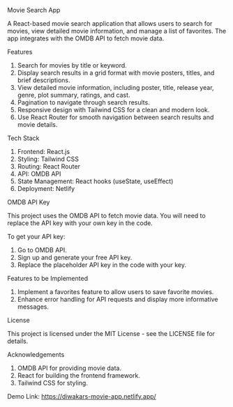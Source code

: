 
Movie Search App

A React-based movie search application that allows users to search for movies, view detailed movie information, and manage a list of favorites.
The app integrates with the OMDB API to fetch movie data.

Features

1. Search for movies by title or keyword.
2. Display search results in a grid format with movie posters, titles, and brief descriptions.
3. View detailed movie information, including poster, title, release year, genre, plot summary, ratings, and cast.
4. Pagination to navigate through search results.
5. Responsive design with Tailwind CSS for a clean and modern look.
6. Use React Router for smooth navigation between search results and movie details.

Tech Stack

1. Frontend: React.js
2. Styling: Tailwind CSS
3. Routing: React Router
4. API: OMDB API
5. State Management: React hooks (useState, useEffect)
6. Deployment: Netlify

OMDB API Key

This project uses the OMDB API to fetch movie data. 
You will need to replace the API key with your own key in the code.

To get your API key:

1. Go to OMDB API.
2. Sign up and generate your free API key.
3. Replace the placeholder API key in the code with your key.

Features to be Implemented

1. Implement a favorites feature to allow users to save favorite movies.
2. Enhance error handling for API requests and display more informative messages.

License

This project is licensed under the MIT License - see the LICENSE file for details.

Acknowledgements

1. OMDB API for providing movie data.
2. React for building the frontend framework.
3. Tailwind CSS for styling.

Demo Link: https://diwakars-movie-app.netlify.app/
                                                            
